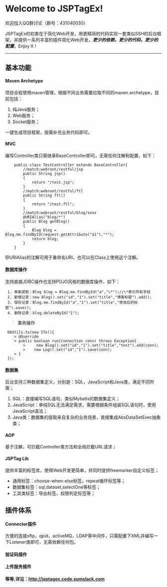 Welcome to JSPTagEx!
===================

欢迎加入QQ群讨论（群号：431040030）

JSPTagEx的初衷在于简化Web开发，用更精简的代码实现一套类似SSH的后台框架，并提供一系列丰富的插件简化Web开发，***更少的依赖，更少的代码，更少的配置***，Enjoy It！

----------


基本功能
-------------
#### <i class="icon-file"></i> Maven Archetype

项目全程使用maven管理，根据不同业务需要拉取不同的maven archetype，目前包括：

 1. 纯Java服务；
 2. Web服务；
 3. Socket服务；

一键生成项目框架，按需补充业务代码即可。

#### <i class="icon-file"></i> MVC

编写Controller类只需继承BaseController即可，无需任何注解和配置，如下：
```
    public class TestController extends BaseController{
	    //match:webroot/restful/jsp
	    public String jsp()
	    {
		    return "/test.jsp";
	    }
	    //match:webroot/restful/ftl
	    public String ftl()
	    {
		    return "/test.ftl";
	    }
	    //match:webroot/restful/blog/xxxx
	    @URIAlias("blog/*")
	    public Blog getBlog()
	    {
		    Blog blog = Blog.me.findById(request.getAttribute("$1"),"*");
		    return blog;
	    }
    }
```
@URIAlias的注解可用于重命名URI，也可以在Class上使用这个注解。
	
#### <i class="icon-folder-open"></i> 数据库操作

支持直接JDBC操作也支持POJO风格的数据库操作，如下：
```
 1. 单条提取：Blog blog = Blog.me.findById("a","\*");//\*表示所有字段
 2. 新增记录：new Blog().set("id","1").set("title","博客标题").add();
 3. 保存记录：Blog.me.findById("a","1").set("title","修改后的标题").save();
 4. 删除记录：blog.deleteById("1");
``` 
> **事务操作** 
```
 DbUtils.tx(new ITx(){
	> @Override
	> public boolean run(Connection conn) throws Exception{
		>	  new Blog().set("id","1").set("title","test").add(conn);
		>    new Log().set("id","1").save(conn);	
	> }
 });
```

#### <i class="icon-pencil"></i> 数据集

后台支持三种数据集定义，分别是：SQL，JavaScript和Java类，满足不同所需；

 1. SQL：直接编写SQL语句，类似Mybatis的数据集定义；
 2. JavaScript：单纯SQL无法满足需求，需要根据条件组装SQL语句时，使用JavaScript语法；
 3. Java类：数据集的提取来自复杂的业务场景，直接集成AbsDataSetExec抽象类；

#### <i class="icon-trash"></i> AOP

基于注解，可拦截Controller类方法和全局拦截URL请求；

#### <i class="icon-hdd"></i> JSPTag Lib

提供丰富的标签库，使得Web开发更简单，并同时提供freemarker自定义标签；

 - 通用标签：choose-when-else标签，repeat循环标签等；
 - 数据集标签：sql,dataset,selectOne等标签；
 - 工具类标签：导出标签，权限判定标签等；


插件体系
-------------------

#### <i class="icon-refresh"></i> Connector插件

方便的连接sftp，qpid，activeMQ，LDAP等中间件，只需配置下XML并编写一下Listener类即可，无需依赖任何包。

#### <i class="icon-refresh"></i> 验证码插件

#### <i class="icon-refresh"></i> 上传服务插件

#### 等等,详见：http://jsptagex.code.sumslack.com
